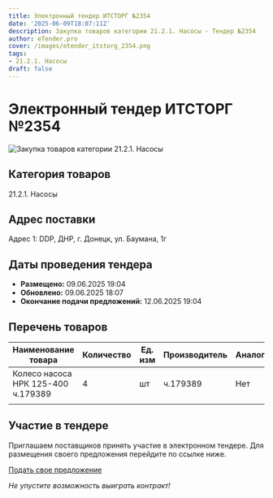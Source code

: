 ```yaml
---
title: Электронный тендер ИТСТОРГ №2354
date: '2025-06-09T18:07:11Z'
description: Закупка товаров категории 21.2.1. Насосы - Тендер №2354
author: eTender.pro
cover: /images/etender_itstorg_2354.png
tags:
- 21.2.1. Насосы
draft: false
---
```

# Электронный тендер ИТСТОРГ №2354

![Закупка товаров категории 21.2.1. Насосы](/images/etender_itstorg_2354.png)

## Категория товаров
21.2.1. Насосы

## Адрес поставки
Адрес 1: DDP, ДНР, г. Донецк, ул. Баумана, 1г

## Даты проведения тендера
- **Размещено:** 09.06.2025 19:04
- **Обновлено:** 09.06.2025 18:07
- **Окончание подачи предложений:** 12.06.2025 19:04

## Перечень товаров
| Наименование товара | Количество | Ед. изм | Производитель | Аналог |
|---------------------|------------|---------|---------------|--------|
| Колесо насоса НРК 125-400 ч.179389 | 4 | шт | ч.179389 | Нет |
|  |  |  |  |  |

## Участие в тендере
Приглашаем поставщиков принять участие в электронном тендере. Для размещения своего предложения перейдите по ссылке ниже.

[Подать свое предложение](https://itstorg.ru/tender-2354?utm_source=etender)

*Не упустите возможность выиграть контракт!*